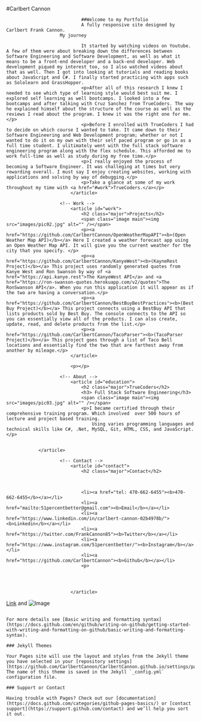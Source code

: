 #Carlbert Cannon

	
								##Welcome to my Portfolio
								A fully responsive site designed by Carlbert Frank Cannon.
						My journey
								
								It started by watching videos on Youtube. A few of them were about breaking down the differences between Software Engineering and Software Development, as well as what it means to be a front-end developer and a back-end developer. Web development piqued my interest too, so I also watched videos about that as well. Then I got into looking at tutorials and reading books about JavaScript and C#. I finally started practicing with apps such as Sololearn and GrassHopper. 
								<p>After all of this research I knew I needed to see which type of learning style would best suit me. I explored self learning as well bootcamps. I looked into a few bootcamps and after talking with Cruz Sanchez from TrueCoders. The way he explained himself about the structure of the course as well as the reviews I read about the program. I knew it was the right one for me.</p>
								<p>Before I enrolled with TrueCoders I had to decide on which course I wanted to take. It came down to their Software Engineering and Web Development program; whether or not I wanted to do it on my own with their self paced program or go in as a full time student. I ulitimately went with the full stack software engineering program along with the flex schedule. This afforded me to work full-time as well as study during my free time.</p>
								<p>I really enjoyed the process of becoming a Software Engineer. It was challeging at times but very rewarding overall. I must say I enjoy creating websites, working with applications and solving by way of debugging.</p>
								<p>Take a glance at some of my work throughout my time with <a href="#work">TrueCoders.</a></p>
							</article>

						<!-- Work -->
							<article id="work">
								<h2 class="major">Projects</h2>
								<span class="image main"><img src="images/pic02.jpg" alt="" /></span>
								<p><a href="https://github.com/CarlbertCannon/OpenWeatherMapAPI"><b>(Open Weather Map API)</b></a> Here I created a weather forecast app using an Open Weather Map API. It will give you the current weather for the city that you specify. </p>
								<p><a href="https://github.com/CarlbertCannon/KanyeWest"><b>(KayneRest Project)</b></a> This project uses randomly generated quotes from Kanye West and Ron Swanson by way of <a href="https://api.kanye.rest">The KanyeWest API</a> and <a href="https://ron-swanson-quotes.herokuapp.com/v2/quotes">The RonSwanson API</a>. When you run this application it will appear as if the two are having a conversation.</p>
								<p><a href="https://github.com/CarlbertCannon/BestBuyBestPractices"><b>(Best Buy Project)</b></a> This project connects using a BestBuy API that lists products sold by Best Buy. The console connects to the API so you can essentially view all of the products. I can also create, update, read, and delete products from the list.</p>
								<p><a href="https://github.com/CarlbertCannon/TacoParser"><b>(TacoParser Project)</b></a> This project goes through a list of Taco Bell locations and essentially find the two that are farthest away from another by mileage.</p>
							</article> 

							<p></p>
						
						<!-- About -->
							<article id="education">
								<h2 class="major">TrueCoders</h2>
								<h3> Full Stack Software Engineering</h3>
								<span class="image main"><img src="images/pic03.jpg" alt="" /></span>
								<p>I became certified through their comprehensive training program. Which involved  over 500 hours of lecture and project based training.
                    				Using varies programming languages and technical skills like C#, .Net, MySQL, Git, HTML, CSS, and JavaScript.</p>
							

				</article>

						<!-- Contact -->
							<article id="contact">
								<h2 class="major">Contact</h2>
							
							
							
								<li><a href="tel: 470-662-6455"><b>470-662-6455</b></a></li>
								<li><a href="mailto:51percentbetter@gmail.com"><b>Email</b></a></li>
								<li><a href="https://www.linkedin.com/in/carlbert-cannon-02b4978b/"><b>Linkedin</b></a></li>
								<li><a href="https://twitter.com/FrankCannon85"><b>Twitter</b></a></li>	
								<li><a href="https://www.instagram.com/51percentbetter/"><b>Instagram</b></a></li>
								<li><a href="https://github.com/CarlbertCannon"><b>Github</b></a></li>
								<p>


								
								
							</article>
								
								
							

[Link](url) and ![Image](src)
```

For more details see [Basic writing and formatting syntax](https://docs.github.com/en/github/writing-on-github/getting-started-with-writing-and-formatting-on-github/basic-writing-and-formatting-syntax).

### Jekyll Themes

Your Pages site will use the layout and styles from the Jekyll theme you have selected in your [repository settings](https://github.com/CarlbertCannon/CarlbertCannon.github.io/settings/pages). The name of this theme is saved in the Jekyll `_config.yml` configuration file.

### Support or Contact

Having trouble with Pages? Check out our [documentation](https://docs.github.com/categories/github-pages-basics/) or [contact support](https://support.github.com/contact) and we’ll help you sort it out.
